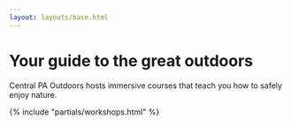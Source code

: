 ```yaml
---
layout: layouts/base.html
---
```


# Your guide to the great outdoors

Central PA Outdoors hosts immersive courses that teach you how to safely enjoy nature.

{% include "partials/workshops.html" %}